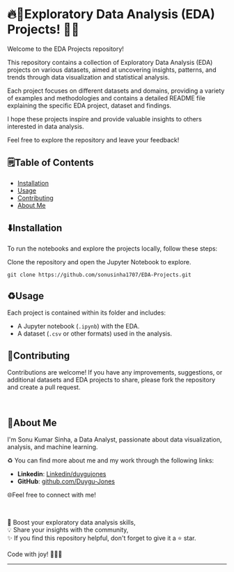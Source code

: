 
# 🔥🚀Exploratory Data Analysis (EDA) Projects! 🔬🎯

Welcome to the EDA Projects repository! 

This repository contains a collection of Exploratory Data Analysis (EDA) projects on various datasets, aimed at uncovering insights, 
patterns, and trends through data visualization and statistical analysis.

Each project focuses on different datasets and domains, providing a variety of examples and methodologies and contains a detailed README file explaining the specific EDA project, dataset and findings.

I hope these projects inspire and provide valuable insights to others interested in data analysis. 

Feel free to explore the repository and leave your feedback!


## 🗒️Table of Contents

- [Installation](#installation)
- [Usage](#usage)
- [Contributing](#contributing)
- [About Me](#about-me)


## ⬇️Installation

To run the notebooks and explore the projects locally, follow these steps:

Clone the repository and open the Jupyter Notebook to explore.

    git clone https://github.com/sonusinha1707/EDA-Projects.git
    
   

## ♻️Usage

Each project is contained within its folder and includes:

- A Jupyter notebook (`.ipynb`) with the EDA.
- A dataset (`.csv` or other formats) used in the analysis.

## 🤝Contributing

Contributions are welcome! If you have any improvements, suggestions, or additional datasets and EDA projects to share, please fork the repository and create a pull request.

<br>

## 🌱About Me 

I'm Sonu Kumar Sinha, a Data Analyst, passionate about data visualization, analysis, and machine learning. 

♻️ You can find more about me and my work through the following links:

- **Linkedin**: [Linkedin/duygujones](https://www.linkedin.com/in/sonu-kumar-sinha/)
- **GitHub**: [github.com/Duygu-Jones](https://github.com/sonusinha1707)

🌐Feel free to connect with me!

<br>

🎯 Boost your exploratory data analysis skills,<br>
💡 Share your insights with the community,<br>
✨ If you find this repository helpful, don't forget to give it a ⭐ star.<br>

Code with joy! 👩‍💻✨

---
